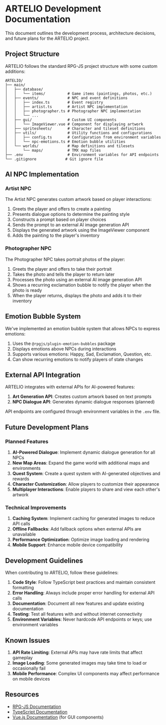 # ARTELIO Development Documentation

This document outlines the development process, architecture decisions, and future plans for the ARTELIO project.

## Project Structure

ARTELIO follows the standard RPG-JS project structure with some custom additions:

```
ARTELIO/
├── main/
│   ├── database/
│   │   └── items/          # Game items (paintings, photos, etc.)
│   ├── events/             # NPC and event definitions
│   │   ├── index.ts        # Event registry
│   │   ├── artist.ts       # Artist NPC implementation
│   │   ├── photographer.ts # Photographer NPC implementation
│   │   └── ...
│   ├── gui/                # Custom UI components
│   │   └── ImageViewer.vue # Component for displaying artwork
│   ├── spritesheets/       # Character and tileset definitions
│   ├── utils/              # Utility functions and configurations
│   │   ├── config.ts       # Configuration from environment variables
│   │   └── npc-emotions.ts # Emotion bubble utilities
│   └── worlds/             # Map definitions and tilesets
│       └── maps/           # TMX map files
├── .env                    # Environment variables for API endpoints
└── .gitignore             # Git ignore file
```

## AI NPC Implementation

### Artist NPC

The Artist NPC generates custom artwork based on player interactions:

1. Greets the player and offers to create a painting
2. Presents dialogue options to determine the painting style
3. Constructs a prompt based on player choices
4. Sends the prompt to an external AI image generation API
5. Displays the generated artwork using the ImageViewer component
6. Adds the painting to the player's inventory

### Photographer NPC

The Photographer NPC takes portrait photos of the player:

1. Greets the player and offers to take their portrait
2. Takes the photo and tells the player to return later
3. Processes the photo using an external AI image generation API
4. Shows a recurring exclamation bubble to notify the player when the photo is ready
5. When the player returns, displays the photo and adds it to their inventory

## Emotion Bubble System

We've implemented an emotion bubble system that allows NPCs to express emotions:

1. Uses the `@rpgjs/plugin-emotion-bubbles` package
2. Displays emotions above NPCs during interactions
3. Supports various emotions: Happy, Sad, Exclamation, Question, etc.
4. Can show recurring emotions to notify players of state changes

## External API Integration

ARTELIO integrates with external APIs for AI-powered features:

1. **Art Generation API**: Creates custom artwork based on text prompts
2. **NPC Dialogue API**: Generates dynamic dialogue responses (planned)

API endpoints are configured through environment variables in the `.env` file.

## Future Development Plans

### Planned Features

1. **AI-Powered Dialogue**: Implement dynamic dialogue generation for all NPCs
2. **New Map Areas**: Expand the game world with additional maps and environments
3. **Quest System**: Create a quest system with AI-generated objectives and rewards
4. **Character Customization**: Allow players to customize their appearance
5. **Multiplayer Interactions**: Enable players to share and view each other's artwork

### Technical Improvements

1. **Caching System**: Implement caching for generated images to reduce API calls
2. **Offline Fallbacks**: Add fallback options when external APIs are unavailable
3. **Performance Optimization**: Optimize image loading and rendering
4. **Mobile Support**: Enhance mobile device compatibility

## Development Guidelines

When contributing to ARTELIO, follow these guidelines:

1. **Code Style**: Follow TypeScript best practices and maintain consistent formatting
2. **Error Handling**: Always include proper error handling for external API calls
3. **Documentation**: Document all new features and update existing documentation
4. **Testing**: Test all features with and without internet connectivity
5. **Environment Variables**: Never hardcode API endpoints or keys; use environment variables

## Known Issues

1. **API Rate Limiting**: External APIs may have rate limits that affect gameplay
2. **Image Loading**: Some generated images may take time to load or occasionally fail
3. **Mobile Performance**: Complex UI components may affect performance on mobile devices

## Resources

- [RPG-JS Documentation](https://docs.rpgjs.dev)
- [TypeScript Documentation](https://www.typescriptlang.org/docs/)
- [Vue.js Documentation](https://vuejs.org/guide/introduction.html) (for GUI components)
